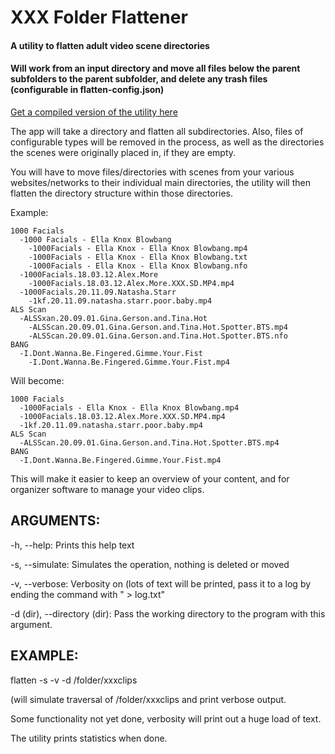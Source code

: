 # XXX Folder Flattener

#### A utility to flatten adult video scene directories

#### Will work from an input directory and move all files below the parent subfolders to the parent subfolder, and delete any trash files (configurable in flatten-config.json)

[Get a compiled version of the utility here](https://github.com/cooperdk/XXX-Folder-Flattener/releases)

The app will take a directory and flatten all subdirectories. Also, files of configurable types will be removed in the process, as well as the directories the scenes were originally placed in, if they are empty.

You will have to move files/directories with scenes from your various websites/networks to their individual main directories, the utility will then flatten the directory structure within those directories.

Example:


```
1000 Facials
  -1000 Facials - Ella Knox Blowbang
    -1000Facials - Ella Knox - Ella Knox Blowbang.mp4
    -1000Facials - Ella Knox - Ella Knox Blowbang.txt
    -1000Facials - Ella Knox - Ella Knox Blowbang.nfo
  -1000Facials.18.03.12.Alex.More
    -1000Facials.18.03.12.Alex.More.XXX.SD.MP4.mp4
  -1000Facials.20.11.09.Natasha.Starr
    -1kf.20.11.09.natasha.starr.poor.baby.mp4
ALS Scan
  -ALSSxan.20.09.01.Gina.Gerson.and.Tina.Hot
    -ALSScan.20.09.01.Gina.Gerson.and.Tina.Hot.Spotter.BTS.mp4
    -ALSScan.20.09.01.Gina.Gerson.and.Tina.Hot.Spotter.BTS.nfo
BANG
  -I.Dont.Wanna.Be.Fingered.Gimme.Your.Fist
    -I.Dont.Wanna.Be.Fingered.Gimme.Your.Fist.mp4
```

Will become:

```
1000 Facials
  -1000Facials - Ella Knox - Ella Knox Blowbang.mp4
  -1000Facials.18.03.12.Alex.More.XXX.SD.MP4.mp4
  -1kf.20.11.09.natasha.starr.poor.baby.mp4
ALS Scan
  -ALSScan.20.09.01.Gina.Gerson.and.Tina.Hot.Spotter.BTS.mp4
BANG
  -I.Dont.Wanna.Be.Fingered.Gimme.Your.Fist.mp4
```

This will make it easier to keep an overview of your content, and for organizer software to manage your video clips.


## ARGUMENTS:


-h, --help: Prints this help text

-s, --simulate: Simulates the operation, nothing is deleted or moved

-v, --verbose: Verbosity on (lots of text will be printed, pass it to a log by ending the command with " > log.txt"

-d (dir), --directory (dir): Pass the working directory to the program with this argument.
  
## EXAMPLE:


flatten -s -v -d /folder/xxxclips

(will simulate traversal of /folder/xxxclips and print verbose output.


Some functionality not yet done, verbosity will print out a huge load of text.

The utility prints statistics when done.
